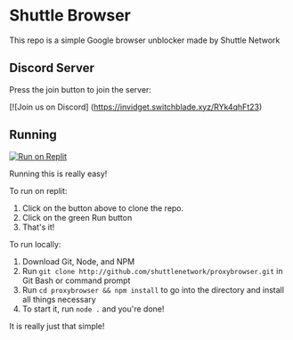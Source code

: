 # Shuttle Browser

This repo is a simple Google browser unblocker made by Shuttle Network


## Discord Server

Press the join button to join the server:

[![Join us on Discord] (https://invidget.switchblade.xyz/RYk4qhFt23)


## Running

[![Run on Replit](https://binbashbanana.github.io/deploy-buttons/buttons/remade/replit.svg)](https://replit.com/github/shuttlenetwork/proxybrowser)

Running this is really easy!

To run on replit:
  1. Click on the button above to clone the repo.
  2. Click on the green Run button
  3. That's it!

To run locally:
  1. Download Git, Node, and NPM
  2. Run `git clone http://github.com/shuttlenetwork/proxybrowser.git` in Git Bash or command prompt
  3. Run `cd proxybrowser && npm install` to go into the directory and install all things necessary
  4. To start it, run `node .` and you're done!

It is really just that simple!
